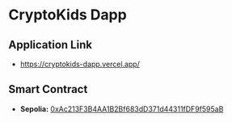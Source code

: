 # CryptoKids Dapp

## Application Link

- <https://cryptokids-dapp.vercel.app/>

## Smart Contract

- **Sepolia:** [0xAc213F3B4AA1B2Bf683dD371d44311fDF9f595aB](https://sepolia.etherscan.io/address/0xac213f3b4aa1b2bf683dd371d44311fdf9f595ab)
